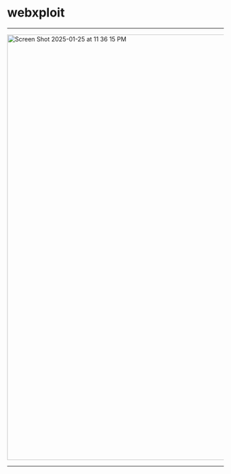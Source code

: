 # webxploit

---
<img width="988" alt="Screen Shot 2025-01-25 at 11 36 15 PM" src="https://github.com/user-attachments/assets/47ff6d85-c993-49b2-8629-1a311090f1f0" />

---
